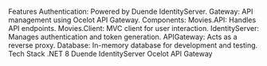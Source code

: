 Features
Authentication: Powered by Duende IdentityServer.
Gateway: API management using Ocelot API Gateway.
Components:
Movies.API: Handles API endpoints.
Movies.Client: MVC client for user interaction.
IdentityServer: Manages authentication and token generation.
APIGateway: Acts as a reverse proxy.
Database: In-memory database for development and testing.
Tech Stack
.NET 8
Duende IdentityServer
Ocelot API Gateway
